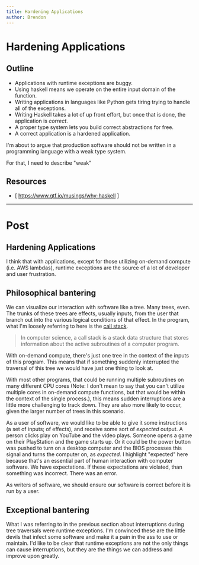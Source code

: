 ```yaml
---
title: Hardening Applications
author: Brendon
---
```


# Hardening Applications

## Outline

- Applications with runtime exceptions are buggy.
- Using haskell means we operate on the entire input domain of the function.
- Writing applications in languages like Python gets tiring trying to handle all of the exceptions.
- Writing Haskell takes a lot of up front effort, but once that is done, the application is _correct_.
- A proper type system lets you build correct abstractions for free.
- A correct application is a hardened application.

I'm about to argue that production software should not be written in a programming language with a weak type system.

For that, I need to describe "weak"

## Resources

- [ https://www.gtf.io/musings/why-haskell ]

---

# Post

## Hardening Applications

I think that with applications, except for those utilizing on-demand compute (i.e. AWS
lambdas), runtime exceptions are the source of a lot of developer and user frustration.

## Philosophical bantering

We can visualize our interaction with software like a tree. Many trees, even.
The trunks of these trees are effects, usually inputs, from the user that branch out into the
various logical conditions of that effect. In the program, what I'm loosely referring to
here is the [call stack](https://en.wikipedia.org/wiki/Call_stack).

> In computer science, a call stack is a stack data structure that stores information about the active subroutines of a computer program.

With on-demand compute, there's just one tree in the context of the inputs of
this program. This means that if something suddenly interrupted
the traversal of this tree we would have just one thing to look at.

With most other programs, that could be running multiple subroutines on many
different CPU cores (Note: I don't mean to say that you
can't utilize multiple cores in on-demand compute functions, but that would be
within the context of the single process.), this means sudden interruptions are
a little more challenging to track down. They are also more likely to occur,
given the larger number of trees in this scenario.

As a user of software, we would like to be able to give it some instructions (a
set of inputs; of effects), and receive some sort of _expected_ output. A person clicks play
on YouTube and the video plays. Someone opens a game on their PlayStation
and the game starts up. Or it could be the power button was pushed to turn on a
desktop computer and the BIOS processes this signal and turns the computer on,
as _expected_. I highlight "expected" here because that's an essential part of
human interaction with computer software. We have expectations. If these expectations are
violated, than something was incorrect. There was an error.

As writers of software, we should ensure our software is
correct before it is run by a user.

## Exceptional bantering

What I was referring to in the previous section about interruptions during tree
traversals were runtime exceptions. I'm convinced these are the little
devils that infect some software and make it a pain in the ass to use or
maintain. I'd like to be clear that runtime exceptions are not the only things
can cause interruptions, but they are the things we can address
and improve upon greatly.
